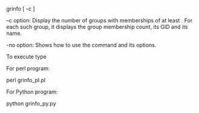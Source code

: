 grinfo    [ -c  <count>]  

  –c option:
          Display the number of groups with memberships of at least <count>.
          For each such group, it displays the group membership count, its GID and its name.
 
  -no option:
          Shows how to use the command and its options.
  
To execute type

For perl program:

perl grinfo_pl.pl


For Python program:

python grinfo_py.py
          
